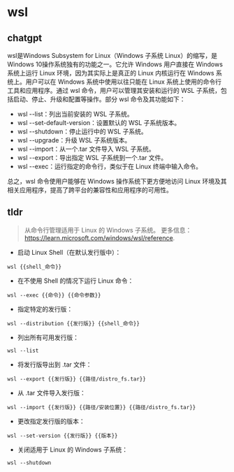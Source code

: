 # wsl 
## chatgpt 
wsl是Windows Subsystem for Linux（Windows 子系统 Linux）的缩写，是Windows 10操作系统独有的功能之一。它允许 Windows 用户直接在 Windows 系统上运行 Linux 环境，因为其实际上是真正的 Linux 内核运行在 Windows 系统上。用户可以在 Windows 系统中使用以往只能在 Linux 系统上使用的命令行工具和应用程序。通过 wsl 命令，用户可以管理其安装和运行的 WSL 子系统，包括启动、停止、升级和配置等操作。部分 wsl 命令及其功能如下：

- wsl --list：列出当前安装的 WSL 子系统。
- wsl --set-default-version：设置默认的 WSL 子系统版本。
- wsl --shutdown：停止运行中的 WSL 子系统。
- wsl --upgrade：升级 WSL 子系统版本。
- wsl --import：从一个.tar 文件导入 WSL 子系统。
- wsl --export：导出指定 WSL 子系统到一个.tar 文件。
- wsl --exec：运行指定的命令行，类似于在 Linux 终端中输入命令。

总之，wsl 命令使用户能够在 Windows 操作系统下更方便地访问 Linux 环境及其相关应用程序，提高了跨平台的兼容性和应用程序的可用性。 

## tldr 
 
> 从命令行管理适用于 Linux 的 Windows 子系统。
> 更多信息：<https://learn.microsoft.com/windows/wsl/reference>.

- 启动 Linux Shell（在默认发行版中）：

`wsl {{shell_命令}}`

- 在不使用 Shell 的情况下运行 Linux 命令：

`wsl --exec {{命令}} {{命令参数}}`

- 指定特定的发行版：

`wsl --distribution {{发行版}} {{shell_命令}}`

- 列出所有可用发行版：

`wsl --list`

- 将发行版导出到 .tar 文件：

`wsl --export {{发行版}} {{路径/distro_fs.tar}}`

- 从 .tar 文件导入发行版：

`wsl --import {{发行版}} {{路径/安装位置}} {{路径/distro_fs.tar}}`

- 更改指定发行版的版本：

`wsl --set-version {{发行版}} {{版本}}`

- 关闭适用于 Linux 的 Windows 子系统：

`wsl --shutdown`
